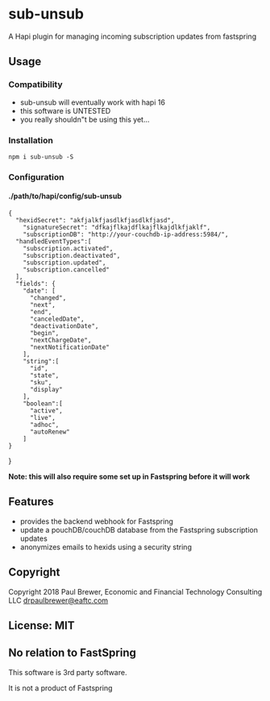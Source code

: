 # sub-unsub

A Hapi plugin for managing incoming subscription updates from fastspring

## Usage

### Compatibility

* sub-unsub will eventually work with hapi 16
* this software is UNTESTED
* you really shouldn"t be using this yet...

### Installation

    npm i sub-unsub -S

### Configuration

#### ./path/to/hapi/config/sub-unsub

    {
      "hexidSecret": "akfjalkfjasdlkfjasdlkfjasd",
    	"signatureSecret": "dfkajflkajdflkajflkajdlkfjaklf",
    	"subscriptionDB": "http://your-couchdb-ip-address:5984/",
      "handledEventTypes":[
        "subscription.activated",
        "subscription.deactivated",
        "subscription.updated",
        "subscription.cancelled"
      ],
      "fields": {
        "date": [
          "changed",
          "next",
          "end",
          "canceledDate",
          "deactivationDate",
          "begin",
          "nextChargeDate",
          "nextNotificationDate"
        ],
        "string":[
          "id",
          "state",
          "sku",
          "display"
        ],
        "boolean":[
          "active",
          "live",
          "adhoc",
          "autoRenew"
        ]
    }
  }


**Note: this will also require some set up in Fastspring before it will work**

## Features

* provides the backend webhook for Fastspring
* update a pouchDB/couchDB database from the Fastspring subscription updates  
* anonymizes emails to hexids using a security string

## Copyright

Copyright 2018 Paul Brewer, Economic and Financial Technology Consulting LLC <drpaulbrewer@eaftc.com>

## License: MIT

## No relation to FastSpring

This software is 3rd party software.

It is not a product of Fastspring
